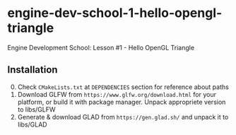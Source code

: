 # engine-dev-school-1-hello-opengl-triangle
Engine Development School: Lesson #1 - Hello OpenGL Triangle

## Installation
0. Check `CMakeLists.txt` at `DEPENDENCIES` section for reference about paths
1. Download GLFW from `https://www.glfw.org/download.html` for your platform,
or build it with package manager. Unpack appropriete version to libs/GLFW
2. Generate & download GLAD from `https://gen.glad.sh/` and unpack it to libs/GLAD
